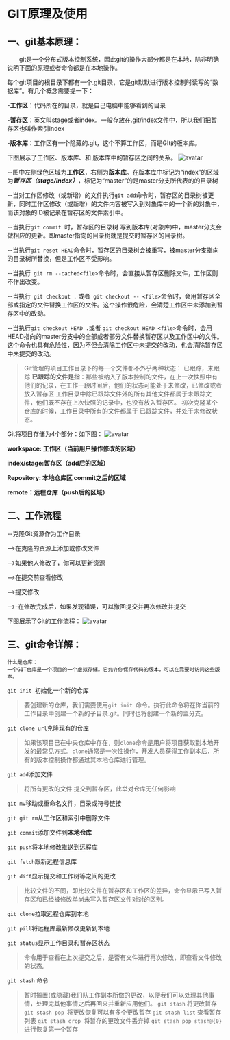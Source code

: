 # GIT原理及使用
## 一、git基本原理：

　　git是一个分布式版本控制系统，因此git的操作大部分都是在本地，除非明确说明下面的原理或者命令都是在本地操作。

每个git项目的根目录下都有一个.git目录，它是git默默进行版本控制时读写的“数据库”。有几个概念需要提一下：

-**工作区**：代码所在的目录，就是自己电脑中能够看到的目录

-**暂存区**：英文叫stage或者index。一般存放在.git/index文件中，所以我们把暂存区也叫作索引index

-**版本库**：工作区有一个隐藏的.git，这个不算工作区，而是GIt的版本库。

 

下图展示了工作区、版本库、和 版本库中的暂存区之间的关系。
![avatar](https://img2020.cnblogs.com/blog/154172/202111/154172-20211128154955686-1532351478.png)
 

 

--图中左侧绿色区域为**工作区**，右侧为**版本库**。在版本库中标记为“index”的区域为***暂存区（stage/index）***，标记为“master”的是master分支所代表的的目录树


--当对工作区修改（或新增）的文件执行`git add`命令时，暂存区的目录树被更新，同时工作区修改（或新增）的文件内容被写入到对象库中的一个新的对象中，而该对象的ID被记录在暂存区的文件索引中。

--当执行`git commit `时，暂存区的目录树 写到版本库(对象库)中，master分支会做相应的更新。即master指向的目录树就是提交时暂存区的目录树。

--当执行` git reset HEAD `命令时，暂存区的目录树会被重写，被master分支指向的目录树所替换，但是工作区不受影响。

--当执行` git rm --cached<file>`命令时，会直接从暂存区删除文件，工作区则不作出改变。

--当执行` git checkout .` 或者` git checkout -- <file>`命令时，会用暂存区全部或指定的文件替换工作区的文件。这个操作很危险，会清楚工作区中未添加到暂存区中的改动。

--当执行`git checkout HEAD .`或者 `git checkout HEAD <file>`命令时，会用HEAD指向的master分支中的全部或者部分文件替换暂存区以及工作区中的文件。这个命令也具有危险性，因为不但会清除工作区中未提交的改动，也会清除暂存区中未提交的改动。

> Git管理的项目工作目录下的每一个文件都不外乎两种状态： 已跟踪，未跟踪
> **已跟踪的文件是指**：那些被纳入了版本控制的文件，在上一次快照中有他们的记录，在工作一段时间后，他们的状态可能处于未修改，已修改或者放入暂存区
>    工作目录中除已跟踪文件外的所有其他文件都属于未跟踪文件，他们既不存在上次快照的记录中，也没有放入暂存区。
>    初次克隆某个仓库的时候，工作目录中所有的文件都属于 已跟踪文件，并处于未修改状态。


Git将项目存储为4个部分：如下图：
![avatar](https://img2020.cnblogs.com/blog/154172/202111/154172-20211128164015785-774007107.png)
　　

 

**workspace: 工作区（当前用户操作修改的区域）**

**index/stage:暂存区（add后的区域）**

**Repository: 本地仓库区 commit之后的区域**

**remote：远程仓库（push后的区域）**

## 二、工作流程
--克隆Git资源作为工作目录

-->在克隆的资源上添加或修改文件

-->如果他人修改了，你可以更新资源

-->在提交前查看修改

-->提交修改

-->-在修改完成后，如果发现错误，可以撤回提交并再次修改并提交

下图展示了Git的工作流程：
![avatar](https://img2020.cnblogs.com/blog/154172/202111/154172-20211128162654131-1849794365.png)
　　
## 三、git命令详解：


```
什么是仓库：
一个GIT仓库是一个项目的一个虚拟存储。它允许你保存代码的版本，可以在需要时访问这些版本。
```

`git init `初始化一个新的仓库

>要创建新的仓库，我们需要使用`git init `命令。执行此命令将在你当前的工作目录中创建一个新的子目录.git。同时也将创建一个新的主分支。　　

`git clone url`克隆现有的仓库

>如果该项目已在中央仓库中存在，则`clone`命令是用户将项目获取到本地开发的最常见方式。`clone`通常是一次性操作，开发人员获得工作副本后，所有的版本控制操作都通过其本地仓库进行管理。


`git add`添加文件

>将所有更改的文件 提交到暂存区，此举对仓库无任何影响

`git mv`移动或重命名文件，目录或符号链接


`git git rm`从工作区和索引中删除文件

`git commit`添加文件到**本地仓库**



`git push`将本地修改推送到远程库

`git fetch`跟新远程信息库

`git diff`显示提交和工作树等之间的更改

>比较文件的不同，即比较文件在暂存区和工作区的差异，命令显示已写入暂存区和已经被修改单尚未写入暂存区文件对对的区别。

`git clone`拉取远程仓库到本地

`git pill`将远程库最新修改更新到本地

`git status`显示工作目录和暂存区状态
>命令用于查看在上次提交之后，是否有文件进行再次修改，即查看文件修改的状态,
 
`git stash` 命令

>暂时搁置(或隐藏)我们队工作副本所做的更改，以便我们可以处理其他事情，处理完其他事情之后再回来并重新应用他们。
>`git stash`   将更改暂存
>`git stash pop `将更改恢复可以有多个更改暂存
>`git stash list` 查看暂存列表
>`git stash drop `将暂存的更改文件丢弃掉
>`git stash pop stash@{0} `进行恢复第一个暂存

　　　　




